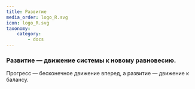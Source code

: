 ```yaml
---
title: Развитие
media_order: logo_R.svg
icon: logo_R.svg
taxonomy:
    category:
        - docs
---
```


### Развитие — движение системы к новому равновесию.

Прогресс — бесконечное движение вперед, а развитие — движение к балансу.
